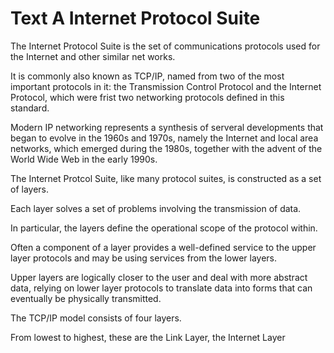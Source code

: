 # Text A Internet Protocol Suite

The Internet Protocol Suite is the set of communications protocols used for the Internet and other similar net works.

It is commonly also known as TCP/IP, named from two of the most important protocols in it: the Transmission Control Protocol and the Internet Protocol, which were frist two networking protocols defined in this standard.

Modern IP networking represents a synthesis of serveral developments that began to evolve in the 1960s and 1970s, namely the Internet and local area networks, which emerged during the 1980s, together with the advent of the World Wide Web in the early 1990s.

The Internet Protcol Suite, like many protocol suites, is constructed as a set of layers.

Each layer solves a set of problems involving the transmission of data.

In particular, the layers define the operational scope of the protocol within.

Often a component of a layer provides a well-defined service to the upper layer protocols and may be using services from the lower layers.

Upper layers are logically closer to the user and deal with more abstract data, relying on lower layer protocols to translate data into forms that can eventually be physically transmitted.

The TCP/IP model consists of four layers.

From lowest to highest, these are the Link Layer, the Internet Layer